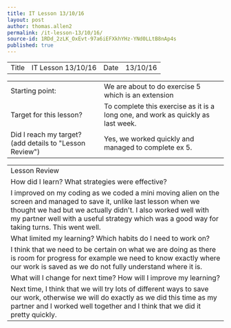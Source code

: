 ```yaml
---
title: IT Lesson 13/10/16
layout: post
author: thomas.allen2
permalink: /it-lesson-13/10/16/
source-id: 1RDd_2zLK_OxEvt-97a6iEFXkhYHz-YNd0LLtB8nAp4s
published: true
---
```

<table>
  <tr>
    <td>Title</td>
    <td>IT Lesson 13/10/16</td>
    <td>Date</td>
    <td>13/10/16</td>
  </tr>
</table>


<table>
  <tr>
    <td>Starting point:</td>
    <td>We are about to do exercise 5 which is an extension</td>
  </tr>
  <tr>
    <td>Target for this lesson?</td>
    <td>To complete this exercise as it is a long one, and work as quickly as last week. </td>
  </tr>
  <tr>
    <td>Did I reach my target? 
(add details to "Lesson Review")</td>
    <td>Yes, we worked quickly and managed to complete ex 5.</td>
  </tr>
</table>


<table>
  <tr>
    <td>Lesson Review</td>
  </tr>
  <tr>
    <td>How did I learn? What strategies were effective? </td>
  </tr>
  <tr>
    <td>I improved on my coding as we coded a mini moving alien on the screen and managed to save it, unlike last lesson when we thought we had but we actually didn't. I also worked well with my partner well with a useful strategy which was a good way for taking turns. This went well. </td>
  </tr>
  <tr>
    <td>What limited my learning? Which habits do I need to work on? </td>
  </tr>
  <tr>
    <td>I think that we need to be certain on what we are doing as there is room for progress for example we need to know exactly where our work is saved as we do not fully understand where it is.</td>
  </tr>
  <tr>
    <td>What will I change for next time? How will I improve my learning?</td>
  </tr>
  <tr>
    <td>Next time, I think that we will try lots of different ways to save our work, otherwise we will do exactly as we did this time as my partner and I worked well together and I think that we did it pretty quickly.</td>
  </tr>
</table>


